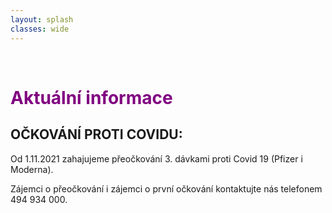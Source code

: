 ```yaml
---
layout: splash
classes: wide
---
```


<head>
  <link rel="shortcut icon" type="image/x-icon" href="favicon.ico">
  <link rel="canonical" href="{{ site.url }}{{ page.url | replace:'index.html',''}}">
  <style type="text/css">
   #my-br {
       opacity: 0;
    }
    h1 {
        color: #800080;
    }
  </style>
</head>

<div id="my-br">spacer</div>

<!--    Stručný manuál:

        Nadpis - napsat ## před text nadpisu, např.: ## NADPIS
        Podnadpis - napsat ### před text podnadpisu, např.: ### Podnadpis
        ! Pozn.: před a po nadpisu/podnadpisu by měla být prázdná řádka !

        Tučné písmo - napsat okolo textu, který má být tučně, dvě hvězdičky z každé strany, např: **tučný text**
        Kurzíva - napsat okolo textu, který má být kurzívou, jednu hvězdičku z každé strany, např: *text kurzívou*
        Tučné písmo a kurzíva dohromady - napsat okolo textu, který má být kurzívou a tučně, tři hvězdičku z každé strany, např: ***tučný text kurzívou***

        Odstavce a nový řádek - nový odstavec (případně přejdete na novou řádku) tak, že mezi text, který nemá být na stejné řádce, vložíte prázdný řádek

        Uspořádaný seznam - příklad: 1. první položka
                                     2. druhá položka
                                     3. třetí položka
                                     4. čtvrtá položka

        Neuspořádaný seznam - příklad: - první položka
                                       - druhá položka
                                       - třetí položka
                                       - čtvrtá položka
  
        Odkaz na web - formát: [text odkazu](adresa odkazu), příklad: [MUDr. Helena Štefanová](www.helenastefanova.cz)

        !! Upravovat až text, který se nachází pod touto nápovědou, tedy od nadpisu # Aktuální informace níže !!
-->

# Aktuální informace

## OČKOVÁNÍ PROTI COVIDU:

Od 1.11.2021 zahajujeme přeočkování 3. dávkami proti Covid 19 (Pfizer i Moderna).

Zájemci o přeočkování i zájemci o první očkování kontaktujte nás telefonem 494 934 000.
